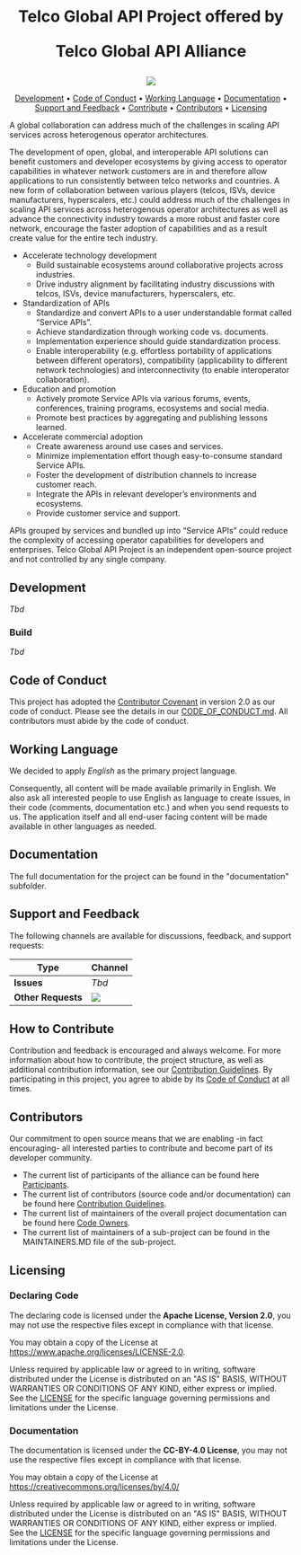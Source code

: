 <h1 align="center">
  Telco Global API Project offered by
  
  Telco Global API Alliance
</h1>

<p align="center">
    <!---
     The below 2 shields will become functional when repo is made public later
    <a href="/../../commits/" title="Last Commit"><img src="https://img.shields.io/github/last-commit/telekom/global-telco-api-alliance?style=flat"></a>
    <a href="/../../issues" title="Open Issues"><img src="https://img.shields.io/github/issues/telekom/global-telco-api-alliance?style=flat"></a>
    -->
    <a href="https://opensource.org/licenses/Apache-2.0" title="License"><img src="https://img.shields.io/badge/License-Apache%202.0-green.svg?style=flat"></a>
</p>

<p align="center">
  <a href="#development">Development</a> •
  <a href="#code-of-conduct">Code of Conduct</a> •
  <a href="#working-language">Working Language</a> •
  <a href="#documentation">Documentation</a> •
  <a href="#support-and-feedback">Support and Feedback</a> •
  <a href="#how-to-contribute">Contribute</a> •
  <a href="#contributors">Contributors</a> •
  <a href="#licensing">Licensing</a>
</p>

A global collaboration can address much of the challenges in scaling API services across heterogenous operator architectures.

The development of open, global, and interoperable API solutions can benefit customers and developer ecosystems by giving access to operator capabilities in whatever network customers are in and therefore allow applications to run consistently between telco networks and countries. A new form of collaboration between various players (telcos, ISVs, device manufacturers, hyperscalers, etc.) could address much of the challenges in scaling API services across heterogenous operator architectures as well as advance the connectivity industry towards a more robust and faster core network, encourage the faster adoption of capabilities and as a result create value for the entire tech industry.

* Accelerate technology development
    * Build sustainable ecosystems around collaborative projects across industries.
    * Drive industry alignment by facilitating industry discussions with telcos, ISVs, device manufacturers, hyperscalers, etc.
* Standardization of APIs
    * Standardize and convert APIs to a user understandable format called “Service APIs”.
    * Achieve standardization through working code vs. documents.
    * Implementation experience should guide standardization process.
    * Enable interoperability (e.g. effortless portability of applications between different operators), compatibility (applicability to different network technologies) and interconnectivity (to enable interoperator collaboration).
* Education and promotion
    * Actively promote Service APIs via various forums, events, conferences, training programs, ecosystems and social media.
    * Promote best practices by aggregating and publishing lessons learned.
* Accelerate commercial adoption
    * Create awareness around use cases and services.
    * Minimize implementation effort though easy-to-consume standard Service APIs.
    * Foster the development of distribution channels to increase customer reach.
    * Integrate the APIs in relevant developer’s environments and ecosystems.
    * Provide customer service and support.

APIs grouped by services and bundled up into “Service APIs” could reduce the complexity of accessing operator capabilities for developers and enterprises.
Telco Global API Project is an independent open-source project and not controlled by any single company.

## Development
_Tbd_

### Build

_Tbd_

## Code of Conduct

This project has adopted the [Contributor Covenant](https://www.contributor-covenant.org/) in version 2.0 as our code of conduct. Please see the details in our [CODE_OF_CONDUCT.md](CODE_OF_CONDUCT.md). All contributors must abide by the code of conduct.

## Working Language

We decided to apply _English_ as the primary project language.  

Consequently, all content will be made available primarily in English. We also ask all interested people to use English as language to create issues, in their code (comments, documentation etc.) and when you send requests to us. The application itself and all end-user facing content will be made available in other languages as needed.

## Documentation

The full documentation for the project can be found in the "documentation" subfolder.

## Support and Feedback
The following channels are available for discussions, feedback, and support requests:

| Type                     | Channel                                                |
| ------------------------ | ------------------------------------------------------ |
| **Issues**   | _Tbd_ |
| **Other Requests**    | <a href="mailto:opensource@telekom.de" title="Email Open Source Team"><img src="https://img.shields.io/badge/email-Open%20Source%20Team-green?logo=mail.ru&style=flat-square&logoColor=white"></a>   |

## How to Contribute

Contribution and feedback is encouraged and always welcome. For more information about how to contribute, the project structure, as well as additional contribution information, see our [Contribution Guidelines](./CONTRIBUTING.md). By participating in this project, you agree to abide by its [Code of Conduct](./CODE_OF_CONDUCT.md) at all times.

## Contributors

Our commitment to open source means that we are enabling -in fact encouraging- all interested parties to contribute and become part of its developer community.
* The current list of participants of the alliance can be found here [Participants](./PARTICIPANTS.MD).
* The current list of contributors (source code and/or documentation) can be found here [Contribution Guidelines](./CONTRIBUTING.md).
* The current list of maintainers of the overall project documentation can be found here [Code Owners](./CODEOWNERS).
* The current list of maintainers of a sub-project can be found in the MAINTAINERS.MD file of the sub-project.


## Licensing

### Declaring Code

The declaring code is licensed under the **Apache License, Version 2.0**, you may not use the respective files except in compliance with that license.

You may obtain a copy of the License at https://www.apache.org/licenses/LICENSE-2.0.

Unless required by applicable law or agreed to in writing, software distributed under the License is distributed on an "AS IS" BASIS, WITHOUT WARRANTIES OR CONDITIONS OF ANY KIND, either express or implied. See the [LICENSE](./declarations/LICENSE) for the specific language governing permissions and limitations under the License.

### Documentation

The documentation is licensed under the **CC-BY-4.0 License**, you may not use the respective files except in compliance with that license.

You may obtain a copy of the License at https://creativecommons.org/licenses/by/4.0/

Unless required by applicable law or agreed to in writing, software distributed under the License is distributed on an "AS IS" BASIS, WITHOUT WARRANTIES OR CONDITIONS OF ANY KIND, either express or implied. See the [LICENSE](./documentation/LICENSE.CC-BY) for the specific language governing permissions and limitations under the License.
